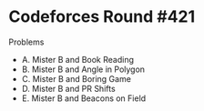 # Codeforces Round \#421

Problems
* A. Mister B and Book Reading
* B. Mister B and Angle in Polygon
* C. Mister B and Boring Game
* D. Mister B and PR Shifts
* E. Mister B and Beacons on Field

